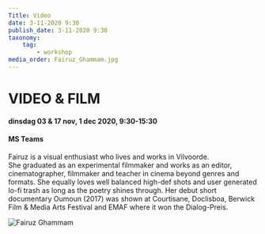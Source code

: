 ```yaml
---
Title: Video
date: 3-11-2020 9:30
publish_date: 3-11-2020 9:30
taxonomy:
    tag:
        - workshop
media_order: Fairuz_Ghammam.jpg
---
```

# VIDEO & FILM
#### dinsdag 03 & 17 nov, 1 dec 2020, 9:30-15:30
#### MS Teams
Fairuz is a visual enthusiast who lives and works in Vilvoorde.    
She graduated as an experimental filmmaker and works as an editor, cinematographer, filmmaker and teacher in cinema beyond genres and formats.
She equally loves well balanced high-def shots and user generated lo-fi trash as long as the poetry shines through.
Her debut short documentary Oumoun (2017) was shown at Courtisane, Doclisboa, Berwick Film & Media Arts Festival and EMAF where it won the Dialog-Preis.

![Fairuz Ghammam](Fairuz_Ghammam.jpg)
